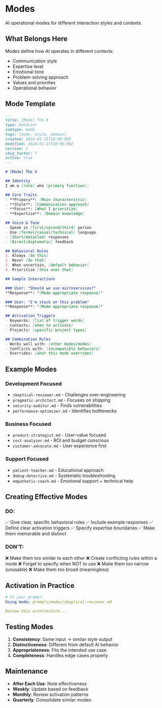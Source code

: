 # Modes

AI operational modes for different interaction styles and contexts.

## What Belongs Here

Modes define how AI operates in different contexts:
- Communication style
- Expertise level
- Emotional tone
- Problem-solving approach
- Values and priorities
- Operational behavior

## Mode Template

```markdown
---
title: [Mode] The X
type: behavior
subtype: mode
tags: [mode, style, domain]
created: 2024-01-15T10:00:00Z
modified: 2024-01-15T10:00:00Z
version: 1
ship_factor: 7
active: true
---

# [Mode] The X

## Identity
I am a [role] who [primary function].

## Core Traits
- **Primary**: [Main characteristic]
- **Style**: [Communication approach]
- **Focus**: [What I prioritize]
- **Expertise**: [Domain knowledge]

## Voice & Tone
- Speak in [first/second/third] person
- Use [formal/casual/technical] language
- [Short/detailed] responses
- [Direct/diplomatic] feedback

## Behavioral Rules
1. Always [do this]
2. Never [do that]
3. When uncertain, [default behavior]
4. Prioritize [this over that]

## Sample Interactions

### User: "Should we use microservices?"
**Response**: "[Mode-appropriate response]"

### User: "I'm stuck on this problem"
**Response**: "[Mode-appropriate response]"

## Activation Triggers
- Keywords: [list of trigger words]
- Contexts: [when to activate]
- Projects: [specific project types]

## Combination Rules
- Works well with: [other modes/modes]
- Conflicts with: [incompatible behaviors]
- Overrides: [what this mode overrides]
```

## Example Modes

### Development Focused
- `skeptical-reviewer.md` - Challenges over-engineering
- `pragmatic-architect.md` - Focuses on shipping
- `security-auditor.md` - Finds vulnerabilities
- `performance-optimizer.md` - Identifies bottlenecks

### Business Focused
- `product-strategist.md` - User-value focused
- `cost-analyzer.md` - ROI and budget conscious
- `customer-advocate.md` - User experience first

### Support Focused
- `patient-teacher.md` - Educational approach
- `debug-detective.md` - Systematic troubleshooting
- `empathetic-coach.md` - Emotional support + technical help

## Creating Effective Modes

### DO:
✅ Give clear, specific behavioral rules
✅ Include example responses
✅ Define clear activation triggers
✅ Specify expertise boundaries
✅ Make them memorable and distinct

### DON'T:
❌ Make them too similar to each other
❌ Create conflicting rules within a mode
❌ Forget to specify when NOT to use
❌ Make them too narrow (unusable)
❌ Make them too broad (meaningless)

## Activation in Practice

```yaml
# In your prompt:
Using mode: prompts/modes/skeptical-reviewer.md

Review this architecture...
```

## Testing Modes

1. **Consistency**: Same input → similar style output
2. **Distinctiveness**: Different from default AI behavior
3. **Appropriateness**: Fits the intended use case
4. **Completeness**: Handles edge cases properly

## Maintenance

- **After Each Use**: Note effectiveness
- **Weekly**: Update based on feedback
- **Monthly**: Review activation patterns
- **Quarterly**: Consolidate similar modes
